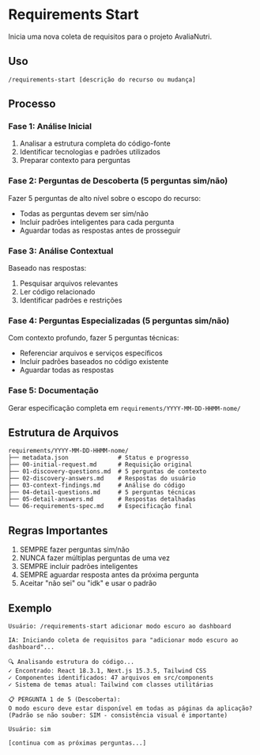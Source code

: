 # Requirements Start

Inicia uma nova coleta de requisitos para o projeto AvaliaNutri.

## Uso
`/requirements-start [descrição do recurso ou mudança]`

## Processo

### Fase 1: Análise Inicial
1. Analisar a estrutura completa do código-fonte
2. Identificar tecnologias e padrões utilizados
3. Preparar contexto para perguntas

### Fase 2: Perguntas de Descoberta (5 perguntas sim/não)
Fazer 5 perguntas de alto nível sobre o escopo do recurso:
- Todas as perguntas devem ser sim/não
- Incluir padrões inteligentes para cada pergunta
- Aguardar todas as respostas antes de prosseguir

### Fase 3: Análise Contextual
Baseado nas respostas:
1. Pesquisar arquivos relevantes
2. Ler código relacionado
3. Identificar padrões e restrições

### Fase 4: Perguntas Especializadas (5 perguntas sim/não)
Com contexto profundo, fazer 5 perguntas técnicas:
- Referenciar arquivos e serviços específicos
- Incluir padrões baseados no código existente
- Aguardar todas as respostas

### Fase 5: Documentação
Gerar especificação completa em `requirements/YYYY-MM-DD-HHMM-nome/`

## Estrutura de Arquivos
```
requirements/YYYY-MM-DD-HHMM-nome/
├── metadata.json              # Status e progresso
├── 00-initial-request.md      # Requisição original
├── 01-discovery-questions.md  # 5 perguntas de contexto
├── 02-discovery-answers.md    # Respostas do usuário
├── 03-context-findings.md     # Análise do código
├── 04-detail-questions.md     # 5 perguntas técnicas
├── 05-detail-answers.md       # Respostas detalhadas
└── 06-requirements-spec.md    # Especificação final
```

## Regras Importantes
1. SEMPRE fazer perguntas sim/não
2. NUNCA fazer múltiplas perguntas de uma vez
3. SEMPRE incluir padrões inteligentes
4. SEMPRE aguardar resposta antes da próxima pergunta
5. Aceitar "não sei" ou "idk" e usar o padrão

## Exemplo
```
Usuário: /requirements-start adicionar modo escuro ao dashboard

IA: Iniciando coleta de requisitos para "adicionar modo escuro ao dashboard"...

🔍 Analisando estrutura do código...
✓ Encontrado: React 18.3.1, Next.js 15.3.5, Tailwind CSS
✓ Componentes identificados: 47 arquivos em src/components
✓ Sistema de temas atual: Tailwind com classes utilitárias

📋 PERGUNTA 1 de 5 (Descoberta):
O modo escuro deve estar disponível em todas as páginas da aplicação?
(Padrão se não souber: SIM - consistência visual é importante)

Usuário: sim

[continua com as próximas perguntas...]
```